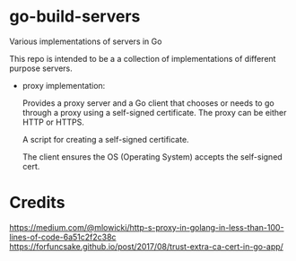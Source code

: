 # go-build-servers
Various implementations of servers in Go

This repo is intended to be a a collection of implementations of different purpose servers.

  - proxy implementation:
  
      Provides a proxy server and a Go client that chooses or needs to go through a proxy using a self-signed certificate.
      The proxy can be either HTTP or HTTPS.
      
      A script for creating a self-signed certificate.
      
      The client ensures the OS (Operating System) accepts the self-signed cert.
      
# Credits
https://medium.com/@mlowicki/http-s-proxy-in-golang-in-less-than-100-lines-of-code-6a51c2f2c38c https://forfuncsake.github.io/post/2017/08/trust-extra-ca-cert-in-go-app/
